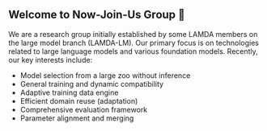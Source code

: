## Welcome to Now-Join-Us Group 👋

We are a research group initially established by some LAMDA members on the large model branch (LAMDA-LM). Our primary focus is on technologies related to large language models and various foundation models. Recently, our key interests include:

* Model selection from a large zoo without inference
* General training and dynamic compatibility
* Adaptive training data engine
* Efficient domain reuse (adaptation)
* Comprehensive evaluation framework
* Parameter alignment and merging
